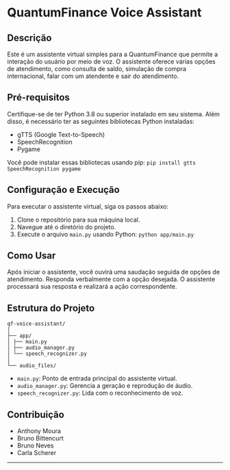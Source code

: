 # QuantumFinance Voice Assistant

## Descrição
Este é um assistente virtual simples para a QuantumFinance que permite a interação do usuário por meio de voz. O assistente oferece várias opções de atendimento, como consulta de saldo, simulação de compra internacional, falar com um atendente e sair do atendimento.

## Pré-requisitos
Certifique-se de ter Python 3.8 ou superior instalado em seu sistema. Além disso, é necessário ter as seguintes bibliotecas Python instaladas:
- gTTS (Google Text-to-Speech)
- SpeechRecognition
- Pygame

Você pode instalar essas bibliotecas usando pip:
```pip install gtts SpeechRecognition pygame```


## Configuração e Execução
Para executar o assistente virtual, siga os passos abaixo:
1. Clone o repositório para sua máquina local.
2. Navegue até o diretório do projeto.
3. Execute o arquivo `main.py` usando Python:
```python app/main.py```


## Como Usar
Após iniciar o assistente, você ouvirá uma saudação seguida de opções de atendimento. Responda verbalmente com a opção desejada. O assistente processará sua resposta e realizará a ação correspondente.

## Estrutura do Projeto
```
qf-voice-assistant/
│
├── app/
│ ├── main.py
│ ├── audio_manager.py
│ └── speech_recognizer.py
│
└── audio_files/
```
- `main.py`: Ponto de entrada principal do assistente virtual.
- `audio_manager.py`: Gerencia a geração e reprodução de áudio.
- `speech_recognizer.py`: Lida com o reconhecimento de voz.

## Contribuição
- Anthony Moura
- Bruno Bittencurt
- Bruno Neves
- Carla Scherer
---